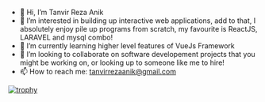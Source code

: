 - 👋 Hi, I’m Tanvir Reza Anik
- 👀 I’m interested in building up interactive web applications, add to that, I absolutely enjoy pile up programs from scratch, my favourite is ReactJS, LARAVEL and mysql combo!  
- 🌱 I’m currently learning higher level features of VueJs Framework
- 💞️ I’m looking to collaborate on software developement projects that you might be working on, or looking up to someone like me to hire!
- 📫 How to reach me: tanvirrezaanik@gmail.com

[![trophy](https://github-profile-trophy.vercel.app/?username=Anikreza&theme=oldie&column=7&margin-w=15&margin-h=15)](https://github.com/Anikreza/github-profile-trophy)

<!---
Anikreza/Anikreza is a ✨ special ✨ repository because its `README.md` (this file) appears on your GitHub profile.
You can click the Preview link to take a look at your changes.
--->
